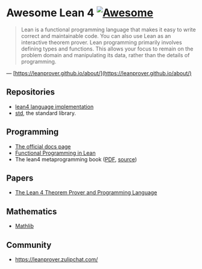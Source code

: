 # Awesome Lean 4 [![Awesome](https://awesome.re/badge-flat2.svg)](https://awesome.re)

> Lean is a functional programming language that makes it easy to write correct
> and maintainable code. You can also use Lean as an interactive theorem
> prover. Lean programming primarily involves defining types and functions.
> This allows your focus to remain on the problem domain and manipulating its
> data, rather than the details of programming.

— [https://leanprover.github.io/about/](https://leanprover.github.io/about/)

## Repositories

- [lean4 language implementation](https://github.com/leanprover/lean4)
- [std](https://github.com/leanprover/std4/), the standard library.

## Programming

- [The official docs page](https://leanprover.github.io/lean4/doc/)
- [Functional Programming in Lean](https://leanprover.github.io/lean4/doc/fplean.html)
- The lean4 metaprogramming book ([PDF](https://github.com/arthurpaulino/lean4-metaprogramming-book/releases/download/latest/Metaprogramming.in.Lean.4.pdf), [source](https://github.com/arthurpaulino/lean4-metaprogramming-book))

## Papers

- [The Lean 4 Theorem Prover and Programming Language](https://link.springer.com/chapter/10.1007/978-3-030-79876-5_37)

## Mathematics

- [Mathlib](https://github.com/leanprover-community/mathlib4)

## Community

- https://leanprover.zulipchat.com/
